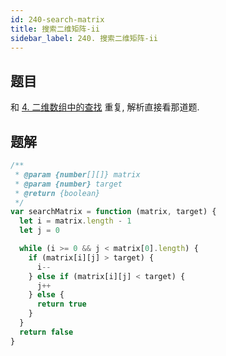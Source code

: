 ```yaml
---
id: 240-search-matrix
title: 搜索二维矩阵-ii
sidebar_label: 240. 搜索二维矩阵-ii
---
```


## 题目

和 [4. 二维数组中的查找](/leetcode/lcof/4-find-number-in-2d-array) 重复, 解析直接看那道题.

## 题解

```ts
/**
 * @param {number[][]} matrix
 * @param {number} target
 * @return {boolean}
 */
var searchMatrix = function (matrix, target) {
  let i = matrix.length - 1
  let j = 0

  while (i >= 0 && j < matrix[0].length) {
    if (matrix[i][j] > target) {
      i--
    } else if (matrix[i][j] < target) {
      j++
    } else {
      return true
    }
  }
  return false
}
```
